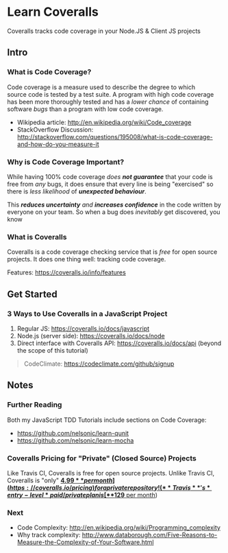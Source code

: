 Learn Coveralls
===============

Coveralls tracks code coverage in your Node.JS & Client JS projects

## Intro

### What is Code Coverage?

Code coverage is a measure used to describe the degree to which  
source code is tested by a test suite. 
A program with high code coverage has been more thoroughly tested 
and has a *lower chance* of containing software *bugs* than a program
with low code coverage.

- Wikipedia article: http://en.wikipedia.org/wiki/Code_coverage
- StackOverflow Discussion:  <br />
http://stackoverflow.com/questions/195008/what-is-code-coverage-and-how-do-you-measure-it


### Why is Code Coverage Important?

While having 100% code coverage *does* ***not guarantee*** that your code is
free from *any* bugs, it does ensure that every line is 
being "exercised" so there is *less likelihood* of ***unexpected behaviour***. 

This ***reduces uncertainty*** *and* ***increases confidence*** in the code 
written by everyone on your team.
So when a bug does *inevitably* get discovered, you know


### What is Coveralls

Coveralls is a code coverage checking service that is *free* for open source
projects. It does one thing well: tracking code coverage.

Features: https://coveralls.io/info/features

## Get Started

### 3 Ways to Use Coveralls in a JavaScript Project

1. Regular JS: https://coveralls.io/docs/javascript
2. Node.js (server side): https://coveralls.io/docs/node
3. Direct interface with Coveralls API: https://coveralls.io/docs/api 
(beyond the scope of this tutorial)



> CodeClimate: https://codeclimate.com/github/signup

## Notes

### Further Reading

Both my JavaScript TDD Tutorials include sections on Code Coverage:

- https://github.com/nelsonic/learn-qunit
- https://github.com/nelsonic/learn-mocha

### Coveralls Pricing for "Private" (Closed Source) Projects

Like Travis CI, Coveralls is free for open source projects.
Unlike Travis CI, Coveralls is "only"
[**$4.99** per month](https://coveralls.io/pricing) for a private repository!
(**Travis**'s *entry-level* paid/private plan is 
[**$129** per month](http://travis-ci.com/plans))

### Next

- Code Complexity: http://en.wikipedia.org/wiki/Programming_complexity
- Why track complexity: http://www.databorough.com/Five-Reasons-to-Measure-the-Complexity-of-Your-Software.html